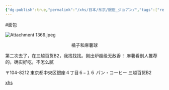 ```yaml
---
{"dg-publish":true,"permalink":"/xhs/日本/东京/銀座_ジョアン/","tags":["rednote","东京"],"created":"2024-09-18","updated":"2025-04-13T21:40:15.083+08:00"}
---
```


#面包 

![Attachment 1369.jpeg](/img/user/xhs/%E6%97%A5%E6%9C%AC/%E4%B8%9C%E4%BA%AC/photo-%E4%B8%9C%E4%BA%AC/Attachment%201369.jpeg)
<center>橘子和麻薯球</center>

第二次去了，在三越百货B2，我找找找。刚出炉超级无敌香！
麻薯看别人推荐的，确实好吃，不怎么腻

〒104-8212 東京都中央区銀座４丁目６−１６ パン・コーヒー 三越百货B2

[xhs](https://www.xiaohongshu.com/explore/66f0524600000000270013d5?xsec_token=ABqW31iXGaeLgX03LCtKxC-qiw8RAvfpq2ykwqXUu04Vw=&xsec_source=pc_user)